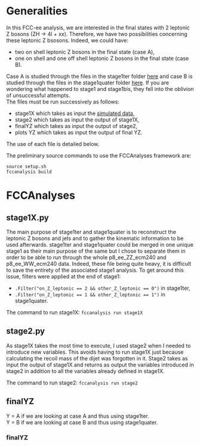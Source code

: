 # Generalities
In this FCC-ee analysis, we are interested in the final states with 2 leptonic Z bosons (ZH &rarr; 4l + xx). Therefore, we have two possibilities concerning these leptonic Z bsosons. Indeed, we could have:
- two on shell leptonic Z bosons in the final state (case A), 
- one on shell and one off shell leptonic Z bosons in the final state (case B).

Case A is studied through the files in the stage1ter folder [here](https://github.com/hindtaibi/FCCAnalyses_Hind/tree/main/stage1ter) and case B is studied through the files in the stage1quater folder [here](https://github.com/hindtaibi/FCCAnalyses_Hind/tree/main/stage1quater). If you are wondering what happened to stage1 and stage1bis, they fell into the oblivion of unsuccessful attempts.  
The files must be run successively as follows:
- stage1X which takes as input the [simulated data](https://fcc-physics-events.web.cern.ch/FCCee/delphes/winter2023/idea/),
- stage2 which takes as input the output of stage1X,
- finalYZ which takes as input the output of stage2,
- plots YZ which takes as input the output of final YZ.

The use of each file is detailed below.

The preliminary source commands to use the FCCAnalyses framework are:

```
source setup.sh
fccanalysis build 
```

# FCCAnalyses
## stage1X.py
The main purpose of stage1ter and stage1quater is to reconstruct the leptonic Z bosons and jets and to gather the kinematic information to be used afterwards. stage1ter and stage1quater could be merged in one unique stage1 as their main purpose of the same but I chose to separate them in order to be able to run through the whole p8_ee_ZZ_ecm240 and p8_ee_WW_ecm240 data. Indeed, these file being quite heavy, it is difficult to save the entirety of the associated stage1 analysis. To get around this issue, filters were applied at the end of stage1:
- ```.Filter("on_Z_leptonic == 2 && other_Z_leptonic == 0")``` in stage1ter,
- ```.Filter("on_Z_leptonic == 1 && other_Z_leptonic == 1")``` in stage1quater.

The command to run stage1X:
```fccanalysis run stage1X```

## stage2.py
As stage1X takes the most time to execute, I used stage2 when I needed to introduce new variables. This avoids having to run stage1X just because calculating the recoil mass of the dijet was forgotten in it. Stage2 takes as input the output of stage1X and returns as output the variables introduced in stage2 in addition to all the variables already defined in stage1X.

The command to run stage2: ```fccanalysis run stage2```

## finalYZ
Y = A if we are looking at case A and thus using stage1ter.  
Y = B if we are looking at case B and thus using stage1quater.

### finalYZ



